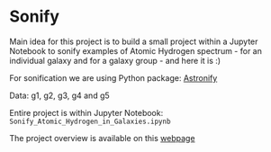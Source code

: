 # Sonify

Main idea for this project is to build a small project within a Jupyter Notebook to sonify examples of Atomic Hydrogen spectrum - for an individual galaxy and for a galaxy group - and here it is :)

For sonification we are using Python package: [Astronify](https://astronify.readthedocs.io/en/latest/astronify/index.html#)

Data: g1, g2, g3, g4 and g5

Entire project is within Jupyter Notebook: `Sonify_Atomic_Hydrogen_in_Galaxies.ipynb`

The project overview is available on this [webpage](https://rdzudzar.github.io/sonify.html)
